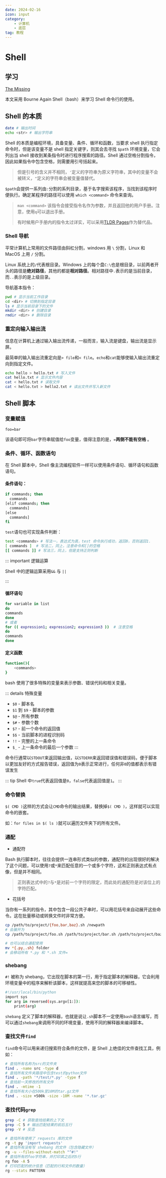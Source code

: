 ```yaml
---
date: 2024-02-16
icon: input
category: 
    - 计算机
    - 底层
tag: 教程
---
```


# Shell

## 学习

[The Missing](https://missing-semester-cn.github.io/)

本文采用 Bourne Again Shell（bash）来学习 Shell 命令行的使用。

## Shell 的本质

```sh 
date # 输出时间
echo <str> # 输出字符串
```

Shell 的本质是编程环境，具备变量、条件、循环和函数，当要求 shell 执行指定命令时，但是该变量不是 shell 指定关键字，则其会去寻找 `$path` 环境变量，它会列出当 shell 接收到某条指令时进行程序搜索的路径。Shell 通过空格分割指令，因此如果指令中包含空格，则需要用引号括起来。

> 但是引号的含义并不相同，`'`定义的字符串为原义字符串，其中的变量不会被转义，`"`定义的字符串会被变量值替代。

`$path`会提供一系列由`:`分割的系列目录，基于名字搜索该程序，当找到该程序时便执行。确定某程序的路径可以使用 `which <command>` 命令来查询。

> `man <command>` 该指令会接受指令名作为参数，并且返回他的用户手册。注意，使用`q`可以退出手册。
>
> 有时候用户手册内的指令太过详实，可以采用[TLDR Pages](https://tldr.sh/)作为替代品。

### Shell 导航

平常计算机上常用的文件路径由斜杠分割，windows 用 `\` 分割，Linux 和 MacOS 上用 `/` 分割。

Linux 系统上的`/`代表根目录。Windows 上的每个盘`C:\`也是根目录，以前两者开头的路径是**绝对路径**，其他的都是**相对路径**。相对路径中`.`表示的是当前目录，而`..`表示的是上级目录。

导航基本指令：

```sh 
pwd # 显示当前工作目录
cd <dir> # 切换到指定目录
ls # 显示当前目录下的文件
mkdir <dir> # 创建目录
rmdir <dir> # 删除目录
```

### 重定向输入输出流

信息在计算机上通过输入输出流传递，一般而言，输入流是键盘，输出流是显示屏。

最简单的输入输出流重定向是`> file`和`< file`。`echo`和`cat`能够使输入输出流重定向到指定文件。

```sh
echo hello > hello.txt # 写入文件
cat hello.txt # 显示文件内容
cat < hello.txt # 读取文件
cat < hello.txt > hello2.txt # 读出文件并写入新文件
```

## Shell 脚本

### 变量赋值

`foo=bar`

该语句即可将`bar`字符串赋值给`foo`变量，值得注意的是，`=`**两侧不能有空格** 。

### 条件、循环、函数语句

在 Shell 脚本中，Shell 像主流编程软件一样可以使用条件语句、循环语句和函数语句。

#### 条件语句：

```sh
if commands; then
  commands
[elif commands; then
  commands]
[else
  commands]
fi
```

`test`语句也可实现条件判断：

```sh
test <commands> # 写法一，表达式为真，test 命令执行成功，返回0，否则返回1.
[ commands ]  # 写法二，同上，注意命令和[]的空格
[[ commands ]] # 写法三，同上，但是支持正则判断
```

::: important 逻辑运算

Shell 中的逻辑运算采用`&&` 与 `||`

:::

#### 循环语句

```sh 
for variable in list  
do  
commands  
done
# 或者
for (( expression1; expression2; expression3 ))  # 注意空格 
do  
commands  
done
```

#### 定义函数

```sh
function(){
    <commands>
}
```

bash 使用了很多特殊的变量来表示参数、错误代码和相关变量。

::: details 特殊变量
- `$0` - 脚本名
- `$1` 到 `$9` - 脚本的参数
- `$@` - 所有参数
- `$#` - 参数个数
- `$?` - 前一个命令的返回值
- `$$` - 当前脚本的进程识别码
- `!!` - 完整的上一条命令
- `$_` - 上一条命令的最后一个参数
:::

命令行通常以`STDOUT`来返回输出值，以`STDERR`来返回错误值和错误码，便于脚本以更加友好的方式报告错误，返回值为`0`表示正常进行，任何非`0`的值都表示有错误发生

::: tip
Shell 中`true`代表返回值是`0`，`false`代表返回值是`1`。
:::

### 命令替换

`$( CMD )`这样的方式会让`CMD`命令的输出结果，替换掉`$( CMD )`，这样就可以实现命令的嵌套。

如：`for files in $( ls )`就可以遍历文件夹下的所有文件。

### 通配

- 通配符

Bash 执行脚本时，往往会提供一连串形式类似的参数，通配符的出现很好的解决了这个问题，可以使用`?`或`*`来匹配任意的一个或多个字符，这和正则表达式有点像，但是并不相同。

> 正则表达式中的`?`与`*`是对前一个字符的限定，而此处的通配符是对该位上的字符匹配。

- 花括号

当你有一系列的指令，其中包含一段公共子串时，可以用花括号来自动展开这些命令。这在批量移动或转换文件时非常方便。

```sh
cp /path/to/project/{foo,bar,baz}.sh /newpath
# 会展开为
cp /path/to/project/foo.sh /path/to/project/bar.sh /path/to/project/baz.sh /newpath

# 也可以结合通配使用
mv *{.py,.sh} folder
# 会移动所有 *.py 和 *.sh 文件=
```

### shebang

`#!` 被称为 shebang，它出现在脚本的第一行，用于指定脚本的解释器，它会利用环境变量中的程序来解析该脚本，这样就提高来您的脚本的可移植性。

```sh
#!/usr/local/bin/python
import sys
for arg in reversed(sys.argv[1:]):
    print(arg)
```

`shebang` 定义了脚本的解释器，也就是说让`.sh`脚本不一定使用`bash`语言编写，而可以通过`shebang`来调用不同的环境变量，使用不同的解释器来编译脚本。

### 查找文件`find`

`find`命令可以用来递归搜索符合条件的文件，是 Shell 上绝佳的文件查找工具，例如：

```sh
# 查找所有名称为src的文件夹
find . -name src -type d
# 查找所有文件夹路径中包含test的python文件
find . -path '*/test/*.py' -type f
# 查找前一天修改的所有文件
find . -mtime -1
# 查找所有大小在500k至10M的tar.gz文件
find . -size +500k -size -10M -name '*.tar.gz'
```

### 查找代码`grep`

```sh
grep -C # 获取查找结果的上下文
grep -C 5 # 输出匹配结果的前后五行
grep -V # 反选
```

```sh
# 查找所有使用了 requests 库的文件
rg -t py 'import requests'
# 查找所有没有写 shebang 的文件（包含隐藏文件）
rg -u --files-without-match "^#!"
# 查找所有的foo字符串，并打印其之后的5行
rg foo -A 5
# 打印匹配的统计信息（匹配的行和文件的数量）
rg --stats PATTERN
```


